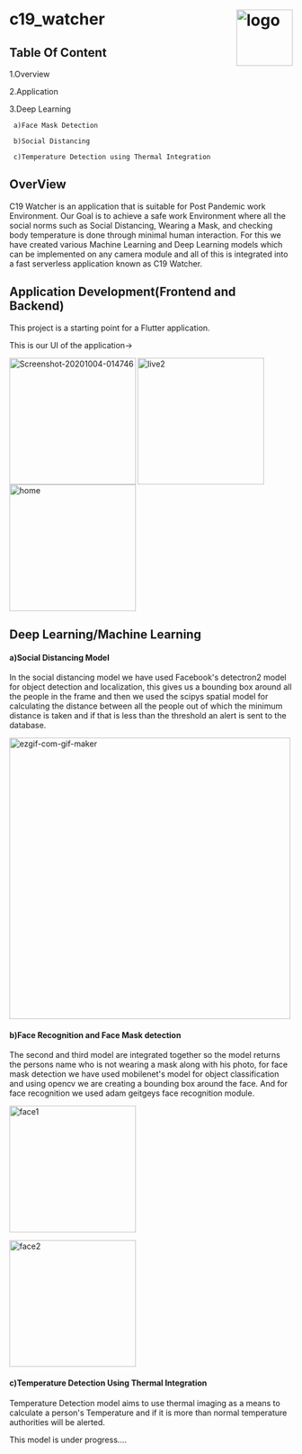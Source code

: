 # c19_watcher <a href="https://ibb.co/sKFKx2f"><img align="right" width="100px" src="https://i.ibb.co/hBKBQy6/logo.jpg" alt="logo" border="0"></a>

## Table Of Content
 1.Overview
 
 2.Application 
 
 3.Deep Learning
 
     a)Face Mask Detection
     
     b)Social Distancing
     
     c)Temperature Detection using Thermal Integration
     
 
 
## OverView
C19 Watcher is an application that is suitable for Post Pandemic work Environment.
Our Goal is to achieve a safe work Environment where all the social norms such as Social Distancing, Wearing a Mask, and checking body temperature is done through minimal human interaction.
For this we have created various Machine Learning and Deep Learning models which can be implemented on any camera module and all of this is integrated into a fast serverless application known as C19 Watcher.


## Application Development(Frontend and Backend)

This project is a starting point for a Flutter application.

This is our UI of the application->

  <a href="https://ibb.co/bdbKtZ1"><img align="left" width="225px" src="https://i.ibb.co/s3WV7Gj/Screenshot-20201004-014746.jpg" alt="Screenshot-20201004-014746" border="0"></a> 
  <a href="https://ibb.co/Q8hJgSb"> <img align="   center" width="225px" src="https://i.ibb.co/1sB0gyv/live2.gif" alt="live2" border="0"></a>
  <a href="https://ibb.co/B69WC6t"><img  width="225px" src="https://i.ibb.co/3Fn6CF7/home.jpg" alt="home" border="0"></a>
  
  
  
  

  
  
 ## Deep Learning/Machine Learning 
  #### a)Social Distancing Model
  
In the social distancing model we have used Facebook's detectron2 model for object detection and localization, this gives us a bounding box around all the people in the frame and then we used the scipys spatial model for calculating the distance between all the people out of which the minimum distance is taken and if that is less than the threshold an alert is sent to the database.


  
  <a href="https://imgbb.com/"><img width="500px" src="https://i.ibb.co/x6jzwR5/ezgif-com-gif-maker.gif" alt="ezgif-com-gif-maker" border="0"></a>
  
  
  
 #### b)Face Recognition and Face Mask detection
 
 The second and third model are integrated together so the model returns the persons name who is not wearing a mask along with his photo, for face mask detection we have used mobilenet's model for object classification and using opencv we are creating a bounding box around the face. And for face recognition we used adam geitgeys face recognition module.
  
  <a href="https://imgbb.com/"><img width="225px" src="https://i.ibb.co/sCZpZsk/face1.jpg" alt="face1" border="0"></a>
  
  <a href="https://imgbb.com/"><img width="225px" src="https://i.ibb.co/6sTsW3C/face2.jpg" alt="face2" border="0"></a>
  
  
  #### c)Temperature Detection Using Thermal Integration
  
   Temperature Detection model aims to use thermal imaging as a  means to calculate a person's Temperature and if it is more than normal temperature authorities will be alerted.
   
   This model is under progress....

  
  

